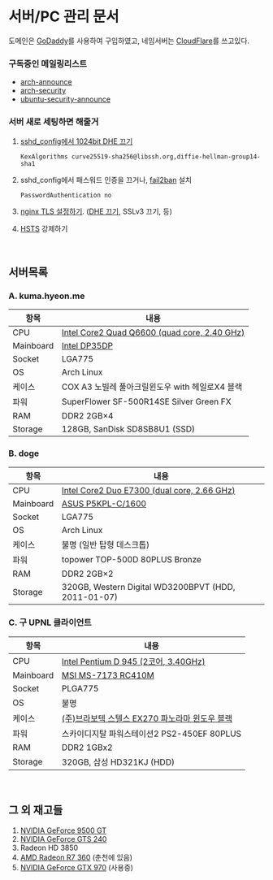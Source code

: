 서버/PC 관리 문서
========
도메인은 [GoDaddy]를 사용하여 구입하였고, 네임서버는 [CloudFlare]를 쓰고있다.

### 구독중인 메일링리스트
- [arch-announce](https://lists.archlinux.org/listinfo/arch-announce)
- [arch-security](https://lists.archlinux.org/listinfo/arch-security)
- [ubuntu-security-announce](https://lists.ubuntu.com/mailman/listinfo/ubuntu-security-announce)

### 서버 새로 세팅하면 해줄거
1.  [sshd_config에서 1024bit DHE 끄기](https://weakdh.org/sysadmin.html#openssh)

    ```sshd_config
    KexAlgorithms curve25519-sha256@libssh.org,diffie-hellman-group14-sha1
    ```

1.  sshd_config에서 패스워드 인증을 끄거나, [fail2ban] 설치

    ```sshd_config
    PasswordAuthentication no
    ```

1.  [nginx TLS 설정하기][https]. ([DHE 끄기](https://weakdh.org), SSLv3 끄기, 등)

1.  [HSTS] 강제하기

[GoDaddy]: https://kr.godaddy.com/
[CloudFlare]: https://www.cloudflare.com/
[fail2ban]: https://github.com/fail2ban/fail2ban
[https]: https://github.com/simnalamburt/nginx.conf
[HSTS]: https://scotthelme.co.uk/setting-up-hsts-in-nginx

<br>

서버목록
--------

### A. kuma.hyeon.me

항목      | 내용
----------|------
CPU       | [Intel Core2 Quad Q6600 (quad core, 2.40 GHz)](https://ark.intel.com/content/www/kr/ko/ark/products/29765/intel-core-2-quad-processor-q6600-8m-cache-2-40-ghz-1066-mhz-fsb.html)
Mainboard | [Intel DP35DP](https://www.cnet.com/products/intel-desktop-board-dp35dp-media-series-motherboard-atx-lga775-socket-p35-series/)
Socket    | LGA775
OS        | Arch Linux
케이스    | COX A3 노빌레 풀아크릴윈도우 with 헤일로X4 블랙
파워      | SuperFlower SF-500R14SE Silver Green FX
RAM       | DDR2 2GB×4
Storage   | 128GB, SanDisk SD8SB8U1 (SSD)

### B. doge

항목      | 내용
----------|------
CPU       | [Intel Core2 Duo E7300 (dual core, 2.66 GHz)](https://ark.intel.com/content/www/kr/ko/ark/products/36463/intel-core-2-duo-processor-e7300-3m-cache-2-66-ghz-1066-mhz-fsb.html)
Mainboard | [ASUS P5KPL-C/1600](https://www.cnet.com/products/asus-p5kpl-c-1600-motherboard-atx-lga775-socket-g31/)
Socket    | LGA775
OS        | Arch Linux
케이스    | 불명 (일반 탑형 데스크톱)
파워      | topower TOP-500D 80PLUS Bronze
RAM       | DDR2 2GB×2
Storage   | 320GB, Western Digital WD3200BPVT (HDD, 2011-01-07)

### C. 구 UPNL 클라이언트

항목      | 내용
----------|------
CPU       | [Intel Pentium D 945 (2코어, 3.40GHz)](https://ark.intel.com/content/www/kr/ko/ark/products/27520/intel-pentium-d-processor-945-4m-cache-3-40-ghz-800-mhz-fsb.html)
Mainboard | [MSI MS-7173 RC410M](https://www.cnet.com/products/msi-rc410m-l-motherboard-micro-atx-lga775-socket-radeon-xpress-200-series/)
Socket    | PLGA775
OS        | 불명
케이스    | [(주)브라보텍 스텔스 EX270 파노라마 윈도우 블랙](http://bravotec.co.kr/shop/item.php?it_id=1520313864)
파워      | 스카이디지탈 파워스테이션2 PS2-450EF 80PLUS
RAM       | DDR2 1GBx2
Storage   | 320GB, 삼성 HD321KJ (HDD)

<br>

그 외 재고들
--------

1.  [NVIDIA GeForce 9500 GT](https://www.geforce.com/hardware/desktop-gpus/geforce-9500-gt/specifications)
2.  [NVIDIA GeForce GTS 240](https://www.geforce.com/hardware/desktop-gpus/geforce-gts-240-oem-product/specifications)
3.  Radeon HD 3850
4.  [AMD Radeon R7 360](https://www.gigabyte.com/Graphics-Card/GV-R736OC-2GD-rev-10#kf) (춘천에 있음)
5.  [NVIDIA GeForce GTX 970](https://www.nvidia.com/en-us/geforce/900-series/#specsmodal-970) (사용중)
